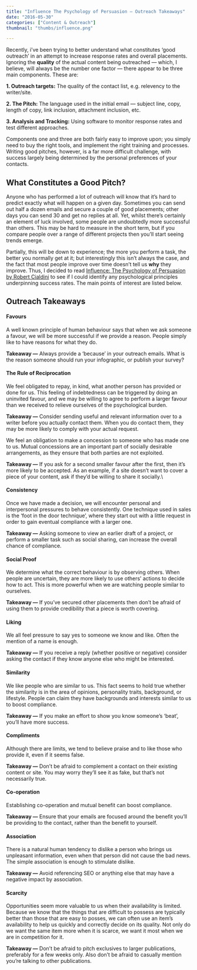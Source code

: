 ```yaml
---
title: "Influence The Psychology of Persuasion – Outreach Takeaways"
date: "2016-05-30"
categories: ["Content & Outreach"]
thumbnail: "thumbs/influence.png"

---
```


Recently, i’ve been trying to better understand what constitutes ‘good outreach’ in an attempt to increase response rates and overall placements. Ignoring the **quality** of the actual content being outreached — which, I believe, will always be the number one factor — there appear to be three main components. These are:

**1\. Outreach targets:** The quality of the contact list, e.g. relevency to the writer/site.

**2\. The Pitch:** The language used in the initial email — subject line, copy, length of copy, link inclusion, attachment inclusion, etc.

**3\. Analysis and Tracking:** Using software to monitor response rates and test different approaches.

Components one and three are both fairly easy to improve upon; you simply need to buy the right tools, and implement the right training and processes. Writing good pitches, however, is a far more difficult challenge, with success largely being determined by the personal preferences of your contacts.

## What Constitutes a Good Pitch?

Anyone who has performed a lot of outreach will know that it’s hard to predict exactly what will happen on a given day. Sometimes you can send out half a dozen emails and secure a couple of good placements; other days you can send 30 and get no replies at all. Yet, whilst there’s certainly an element of luck involved, some people are undoubtedly more successful than others. This may be hard to measure in the short term, but if you compare people over a range of different projects then you’ll start seeing trends emerge.

Partially, this will be down to experience; the more you perform a task, the better you normally get at it; but interestingly this isn’t always the case, and the fact that most people improve over time doesn’t tell us **why** they improve. Thus, I decided to read [Influence: The Psychology of Persuasion by Robert Cialdini](https://www.amazon.co.uk/Influence-Psychology-Robert-PhD-Cialdini/dp/006124189X/ref=as_sl_pc_tf_til?tag=demonbackl-21&linkCode=w00&linkId=&creativeASIN=006124189X) to see if I could identify any psychological principles underpinning success rates. The main points of interest are listed below.

## Outreach Takeaways

#### Favours

A well known principle of human behaviour says that when we ask someone a favour, we will be more successful if we provide a reason. People simply like to have reasons for what they do.

**Takeaway —** Always provide a ‘because’ in your outreach emails. What is the reason someone should run your infographic, or publish your survey?



#### The Rule of Reciprocation

We feel obligated to repay, in kind, what another person has provided or done for us. This feeling of indebtedness can be triggered by doing an uninvited favour, and we may be willing to agree to perform a larger favour than we received to relieve ourselves of the psychological burden.

**Takeaway —** Consider sending useful and relevant information over to a writer before you actually contact them. When you do contact them, they may be more likely to comply with your actual request.


We feel an obligation to make a concession to someone who has made one to us. Mutual concessions are an important part of socially desirable arrangements, as they ensure that both parties are not exploited.

**Takeaway —** If you ask for a second smaller favour after the first, then it’s more likely to be accepted. As an example, if a site doesn’t want to cover a piece of your content, ask if they’d be willing to share it socially.\


#### Consistency 

Once we have made a decision, we will encounter personal and interpersonal pressures to behave consistently. One technique used in sales is the ‘foot in the door technique’, where they start out with a little request in order to gain eventual compliance with a larger one.

**Takeaway —** Asking someone to view an earlier draft of a project, or perform a smaller task such as social sharing, can increase the overall chance of compliance.


#### Social Proof

We determine what the correct behaviour is by observing others. When people are uncertain, they are more likely to use others’ actions to decide how to act. This is more powerful when we are watching people similar to ourselves.

**Takeaway —** If you’ve secured other placements then don’t be afraid of using them to provide credibility that a piece is worth covering.


#### Liking

We all feel pressure to say yes to someone we know and like. Often the mention of a name is enough.

**Takeaway —** If you receive a reply (whether positive or negative) consider asking the contact if they know anyone else who might be interested.


#### Similarity

We like people who are similar to us. This fact seems to hold true whether the similarity is in the area of opinions, personality traits, background, or lifestyle. People can claim they have backgrounds and interests similar to us to boost compliance.

**Takeaway —** If you make an effort to show you know someone’s ‘beat’, you’ll have more success.


#### Compliments 

Although there are limits, we tend to believe praise and to like those who provide it, even if it seems false.

**Takeaway —** Don’t be afraid to complement a contact on their existing content or site. You may worry they’ll see it as fake, but that’s not necessarily true.


#### Co-operation

Establishing co-operation and mutual benefit can boost compliance.

**Takeaway —** Ensure that your emails are focused around the benefit you’ll be providing to the contact, rather than the benefit to yourself.


#### Association

There is a natural human tendency to dislike a person who brings us unpleasant information, even when that person did not cause the bad news. The simple association is enough to stimulate dislike.

**Takeaway —** Avoid referencing SEO or anything else that may have a negative impact by association.


#### Scarcity

Opportunities seem more valuable to us when their availability is limited. Because we know that the things that are difficult to possess are typically better than those that are easy to posses, we can often use an item’s availability to help us quickly and correctly decide on its quality. Not only do we want the same item more when it is scarce, we want it most when we are in competition for it.

**Takeaway —** Don’t be afraid to pitch exclusives to larger publications, preferably for a few weeks only. Also don’t be afraid to casually mention you’re talking to other publications.